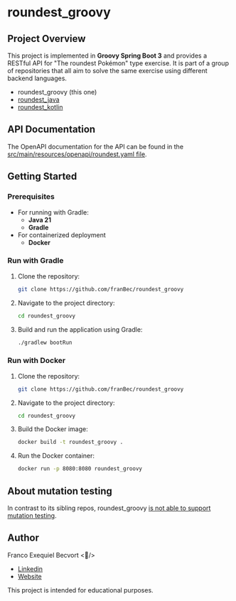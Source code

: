 # roundest_groovy

## Project Overview
This project is implemented in **Groovy Spring Boot 3** and provides a RESTful API for "The roundest Pokémon" type exercise. It is part of a group of repositories that all aim to solve the same exercise using different backend languages.

- roundest_groovy (this one)
- [roundest_java](https://github.com/franBec/roundest_java)
- [roundest_kotlin](https://github.com/franBec/roundest_kotlin)

## API Documentation
The OpenAPI documentation for the API can be found in the [src/main/resources/openapi/roundest.yaml file](https://github.com/franBec/roundest_groovy/blob/main/src/main/resources/openapi/roundest.yaml).

## Getting Started

### Prerequisites
- For running with Gradle:
    - **Java 21**
    - **Gradle**
- For containerized deployment
    - **Docker**

### Run with Gradle
1. Clone the repository:
    ```bash
    git clone https://github.com/franBec/roundest_groovy
    ```
2. Navigate to the project directory:
    ```bash
    cd roundest_groovy
    ```
3. Build and run the application using Gradle:
    ```bash
    ./gradlew bootRun
    ```

### Run with Docker
1. Clone the repository:
     ```bash
     git clone https://github.com/franBec/roundest_groovy
     ```
2. Navigate to the project directory:
    ```bash
    cd roundest_groovy
    ```
3. Build the Docker image:
    ```bash
    docker build -t roundest_groovy .
    ```
4. Run the Docker container:
     ```bash
     docker run -p 8080:8080 roundest_groovy
     ```
## About mutation testing

In contrast to its sibling repos, roundest_groovy [is not able to support mutation testing](https://github.com/szpak/gradle-pitest-plugin/issues/221#issuecomment-668480036).

## Author
Franco Exequiel Becvort <🐤/>
- [Linkedin](https://www.linkedin.com/in/franco-becvort/)
- [Website](https://pollito.dev/)

This project is intended for educational purposes.